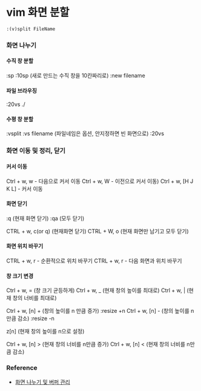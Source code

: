 # vim 화면 분할

```
:(v)split FileName
```

### 화면 나누기

#### 수직 창 분할

:sp
:10sp (새로 만드는 수직 창을 10칸짜리로)
:new filename

#### 파일 브라우징

:20vs ./

#### 수평 창 분할

:vsplit
:vs filename (파일네임은 옵션, 안지정하면 빈 화면으로)
:20vs


### 화면 이동 및 정리, 닫기

#### 커서 이동

Ctrl + w, w   - 다음으로 커서 이동
Ctrl + w, W    - 이전으로 커서 이동)
Ctrl + w, [H J K L]  - 커서 이동


#### 화면 닫기

:q (현재 화면 닫기)
:qa (모두 닫기)

CTRL + w, c(or q)  (현재화면 닫기)
CTRL + W, o (현재 화면만 남기고 모두 닫기)

#### 화면 위치 바꾸기

CTRL + w, r   - 순환적으로 위치 바꾸기
CTRL + w, r   - 다음 화면과 위치 바꾸기


#### 창 크기 변경

Ctrl + w, = (창 크기 균등하게)
Ctrl + w, _ (현재 창의 높이를 최대로)
Ctrl + w, | (현재 창의 너비를 최대로)

Ctrl + w, [n] + (창의 높이를 n 만큼 증가)
:resize +n
Ctrl + w, [n] - (창의 높이를 n 만큼 감소)
:resize -n

z[n] (현재 창의 높이를 n으로 설정)

Ctrl + w, [n] > (현재 창의 너비를 n만큼 증가)
Ctrl + w, [n] < (현재 창의 너비를 n만큼 감소)

### Reference

* [화면 나누기 및 버퍼 관리](http://anster.tistory.com/64)